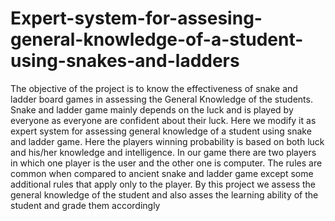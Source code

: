# Expert-system-for-assesing-general-knowledge-of-a-student-using-snakes-and-ladders
The objective of the project is to know the effectiveness of snake and ladder board games in assessing the General Knowledge of the students. Snake and ladder game mainly depends on the luck and is played by everyone as everyone are confident about their luck. Here we modify it as expert system for assessing general knowledge of a student using snake and ladder game. Here the players winning probability is based on both luck and his/her knowledge and intelligence. In our game there are two players in which one player is the user and the other one is computer. The rules are common when compared to ancient snake and ladder game except some additional rules that apply only to the player. By this project we assess the general knowledge of the student and also asses the learning ability of the student and grade them accordingly

